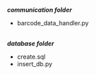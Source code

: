 ***communication folder***
* barcode_data_handler.py

\
***database folder***
* create.sql
* insert_db.py
